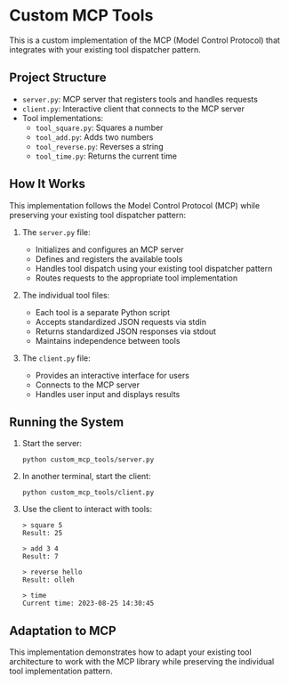 # Custom MCP Tools

This is a custom implementation of the MCP (Model Control Protocol) that integrates with your existing tool dispatcher pattern.

## Project Structure

- `server.py`: MCP server that registers tools and handles requests
- `client.py`: Interactive client that connects to the MCP server
- Tool implementations:
  - `tool_square.py`: Squares a number
  - `tool_add.py`: Adds two numbers
  - `tool_reverse.py`: Reverses a string
  - `tool_time.py`: Returns the current time

## How It Works

This implementation follows the Model Control Protocol (MCP) while preserving your existing tool dispatcher pattern:

1. The `server.py` file:
   - Initializes and configures an MCP server
   - Defines and registers the available tools
   - Handles tool dispatch using your existing tool dispatcher pattern
   - Routes requests to the appropriate tool implementation

2. The individual tool files:
   - Each tool is a separate Python script
   - Accepts standardized JSON requests via stdin
   - Returns standardized JSON responses via stdout
   - Maintains independence between tools

3. The `client.py` file:
   - Provides an interactive interface for users
   - Connects to the MCP server
   - Handles user input and displays results

## Running the System

1. Start the server:
   ```
   python custom_mcp_tools/server.py
   ```

2. In another terminal, start the client:
   ```
   python custom_mcp_tools/client.py
   ```

3. Use the client to interact with tools:
   ```
   > square 5
   Result: 25
   
   > add 3 4
   Result: 7
   
   > reverse hello
   Result: olleh
   
   > time
   Current time: 2023-08-25 14:30:45
   ```

## Adaptation to MCP

This implementation demonstrates how to adapt your existing tool architecture to work with the MCP library while preserving the individual tool implementation pattern. 